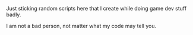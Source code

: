 Just sticking random scripts here that I create while doing game dev stuff badly.

I am not a bad person, not matter what my code may tell you.
